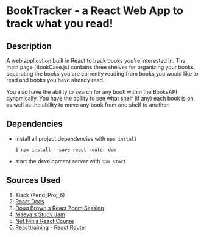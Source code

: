 # BookTracker - a React Web App to track what you read!

## Description 
A web application built in React to track books you're interested in.
The main page (BookCase.js) contains three shelves for organizing your books, separating the books you are 
currently reading from books you would like to read and books you have already read.

You also have the ability to search for any book within the BooksAPI dynamically. You have the ability to see
what shelf (if any) each book is on, as well as the ability to move any book from one shelf to another.

## Dependencies

* install all project dependencies with `npm install`

  `$ npm install --save react-router-dom` 
    
* start the development server with `npm start`

## Sources Used
1. Slack (Fend_Proj_6)
2. [React Docs](https://reactjs.org/docs/getting-started.html)
3. [Doug Brown's React Zoom Session](http://www.youtube.com/watch?v=OcL7-7cRpkQ) 
4. [Maeva's Study Jam](https://www.youtube.com/watch?v=i6L2jLHV9j8)
5. [Net Ninja React Course](https://www.youtube.com/watch?v=OxIDLw0M-m0&list=PL4cUxeGkcC9ij8CfkAY2RAGb-tmkNwQHG)
6. [Reacttraining - React Router](https://reacttraining.com/react-router/core/guides/philosophy)
